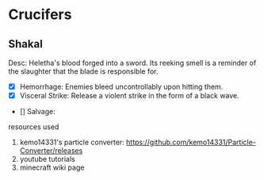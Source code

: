 # Crucifers

## Shakal
Desc: Heletha's blood forged into a sword. Its reeking smell is a reminder of the slaughter that the blade is responsible for.
* [x] Hemorrhage: Enemies bleed uncontrollably upon hitting them.
* [x] Visceral Strike: Release a violent strike in the form of a black wave.
* [] Salvage: 


resources used
1. kemo14331's particle converter: https://github.com/kemo14331/Particle-Converter/releases
2. youtube tutorials 
3. minecraft wiki page

